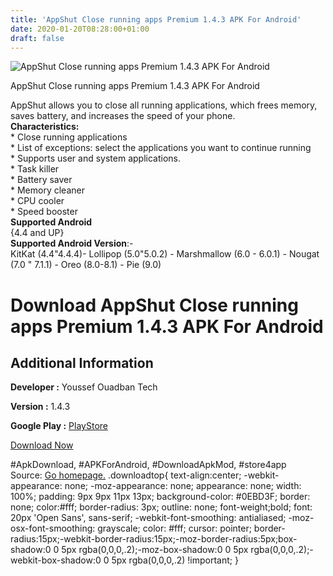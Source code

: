 ```yaml
---
title: 'AppShut Close running apps Premium 1.4.3 APK For Android'
date: 2020-01-20T08:28:00+01:00
draft: false
---
```


![AppShut Close running apps Premium 1.4.3 APK For Android](https://i0.wp.com/apkhome.net/wp-content/uploads/2020/01/AppShut-Close-running-apps-Premium-1.4.3.png "AppShut Close running apps Premium 1.4.3 APK For Android")

  

AppShut Close running apps Premium 1.4.3 APK For Android

AppShut allows you to close all running applications, which frees memory, saves battery, and increases the speed of your phone.  
**Characteristics:**  
\* Close running applications  
\* List of exceptions: select the applications you want to continue running  
\* Supports user and system applications.  
\* Task killer  
\* Battery saver  
\* Memory cleaner  
\* CPU cooler  
\* Speed booster  
**Supported Android**  
{4.4 and UP}  
**Supported Android Version**:-  
KitKat (4.4"4.4.4)- Lollipop (5.0"5.0.2) - Marshmallow (6.0 - 6.0.1) - Nougat (7.0 " 7.1.1) - Oreo (8.0-8.1) - Pie (9.0)

Download AppShut Close running apps Premium 1.4.3 APK For Android
=================================================================

Additional Information
----------------------

**Developer :** Youssef Ouadban Tech

**Version :** 1.4.3

**Google Play :** [PlayStore](https://play.google.com/store/apps/details?id=com.tafayor.appshut10&hl=en)

  

[Download Now](https://store4app.co/post/appshut-close-running-apps-premium-1-4-3-apk-for-android_1579505045)

  
#ApkDownload, #APKForAndroid, #DownloadApkMod, #store4app  
Source: [Go homepage.](https://store4app.co/post/appshut-close-running-apps-premium-1-4-3-apk-for-android_1579505045) .downloadtop{ text-align:center; -webkit-appearance: none; -moz-appearance: none; appearance: none; width: 100%; padding: 9px 9px 11px 13px; background-color: #0EBD3F; border: none; color:#fff; border-radius: 3px; outline: none; font-weight;bold; font: 20px 'Open Sans', sans-serif; -webkit-font-smoothing: antialiased; -moz-osx-font-smoothing: grayscale; color: #fff; cursor: pointer; border-radius:15px;-webkit-border-radius:15px;-moz-border-radius:5px;box-shadow:0 0 5px rgba(0,0,0,.2);-moz-box-shadow:0 0 5px rgba(0,0,0,.2);-webkit-box-shadow:0 0 5px rgba(0,0,0,.2) !important; }